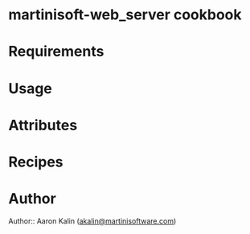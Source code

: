 # martinisoft-web_server cookbook

# Requirements

# Usage

# Attributes

# Recipes

# Author

Author:: Aaron Kalin (<akalin@martinisoftware.com>)

